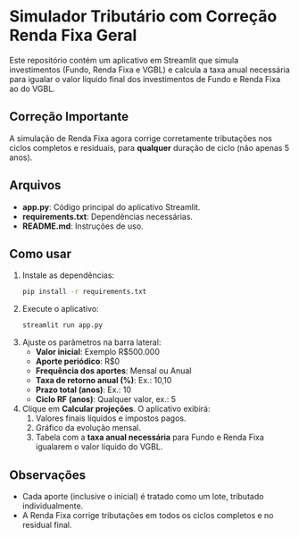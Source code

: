 # Simulador Tributário com Correção Renda Fixa Geral

Este repositório contém um aplicativo em Streamlit que simula investimentos (Fundo, Renda Fixa e VGBL) e calcula a taxa anual necessária para igualar o valor líquido final dos investimentos de Fundo e Renda Fixa ao do VGBL. 

## Correção Importante

A simulação de Renda Fixa agora corrige corretamente tributações nos ciclos completos e residuais, para **qualquer** duração de ciclo (não apenas 5 anos).

## Arquivos

- **app.py**: Código principal do aplicativo Streamlit.  
- **requirements.txt**: Dependências necessárias.  
- **README.md**: Instruções de uso.

## Como usar

1. Instale as dependências:
   ```bash
   pip install -r requirements.txt
   ```
2. Execute o aplicativo:
   ```bash
   streamlit run app.py
   ```
3. Ajuste os parâmetros na barra lateral:
   - **Valor inicial**: Exemplo R$500.000  
   - **Aporte periódico**: R$0  
   - **Frequência dos aportes**: Mensal ou Anual  
   - **Taxa de retorno anual (%)**: Ex.: 10,10  
   - **Prazo total (anos)**: Ex.: 10  
   - **Ciclo RF (anos)**: Qualquer valor, ex.: 5  
4. Clique em **Calcular projeções**. O aplicativo exibirá:
   1. Valores finais líquidos e impostos pagos.  
   2. Gráfico da evolução mensal.  
   3. Tabela com a **taxa anual necessária** para Fundo e Renda Fixa igualarem o valor líquido do VGBL.

## Observações

- Cada aporte (inclusive o inicial) é tratado como um lote, tributado individualmente.  
- A Renda Fixa corrige tributações em todos os ciclos completos e no residual final.  

